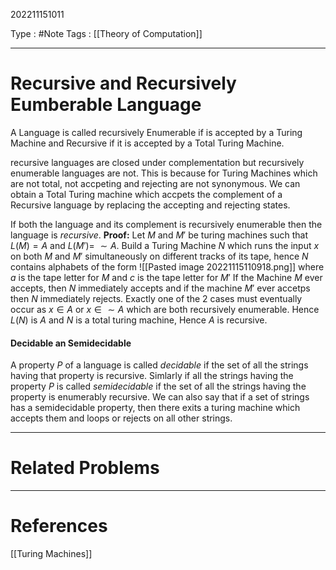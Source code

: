 202211151011

Type : #Note
Tags : [[Theory of Computation]]

---
# Recursive and Recursively Eumberable Language
A Language is called recursively Enumerable if is accepted by a Turing Machine and Recursive if it is accepted by a Total Turing Machine.

recursive languages are closed under complementation but recursively enumerable languages are not.
This is because for Turing Machines which are not total, not accpeting and rejecting are not synonymous.
We can obtain a Total Turing machine which accpets the complement of a Recursive language by replacing the accepting and rejecting states.

If both the language and its complement is recursively enumerable then the language is _recursive_.
__Proof:__
Let $M$ and $M'$ be turing machines such that $L(M)=A$ and $L(M') =\ \sim A$. Build a Turing Machine $N$ which runs the input $x$ on both $M$ and $M'$ simultaneously on different tracks of its tape, hence $N$ contains alphabets of the form
![[Pasted image 20221115110918.png]]
where $a$ is the tape letter for $M$ and $c$ is the tape letter for $M'$
If the Machine $M$ ever accepts, then $N$ immediately accepts and if the machine $M'$ ever accetps then $N$ immediately rejects. Exactly one of the 2 cases must eventually occur as $x\in A$ or $x\in \sim A$ which are both recursively enumerable. Hence $L(N)$ is $A$ and $N$ is a total turing machine, Hence $A$ is recursive.

#### Decidable an Semidecidable
A property $P$ of a language is called _decidable_ if the set of all the strings having that property is recursive. Simlarly if all the strings having the property $P$ is called _semidecidable_ if the set of all the strings having the property is enumerably recursive. We can also say that if a set of strings has a semidecidable property, then there exits a turing machine which accepts them and loops or rejects on all other strings. 

---
# Related Problems

---
# References
[[Turing Machines]]